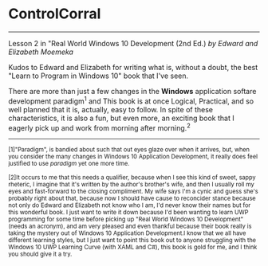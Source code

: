 # ControlCorral
---
Lesson 2 in "Real World Windows 10 Development (2nd Ed.) *by Edward and Elizabeth Moemeka*

Kudos to Edward and Elizabeth for writing what is, without a doubt, the best "Learn to Program in Windows 10" book that I've seen.

There are more than just a few changes in the **Windows** application softare development paradigm<sup>1</sup> and This book is at once Logical, Practical, and so well planned that it is, actually, easy to follow.  In spite of these characteristics, it is also a fun, but even more, an exciting book that I eagerly pick up and work from morning after morning.<sup>2</sup>

---
<sup>[1]"Paradigm", is bandied about such that out eyes glaze over when it arrives, but, when you consider the many changes in Windows 10 Application Development, it really does feel justified to use *paradigm* yet one more time.</sup>

<sup>
  [2]It occurs to me that this needs a qualifier, because when I see this kind of sweet, sappy rheteric, I imagine that it's written by the author's brother's wife, and then I usually roll my eyes and fast-forward to the closing compliment.  My wife says I'm a cynic and guess she's probably right about that, because now I should have cause to reconcider stance because not only do Edward and Elizabeth not know who I am, I'd never know their names but for this wonderful book.  I just want to write it down because I'd been wanting to learn UWP programming for some time before picking up "Real World Windows 10 Development" (needs an acronym), and am very pleased and even thankful because their book really is taking the mystery out of Windows 10 Application Development.I know that we all have different learning styles, but I just want to point this book out to anyone struggling with the Windows 10 UWP Learning Curve (with XAML and C#), this book is gold for me, and I think you should give it a try.
</sup>
